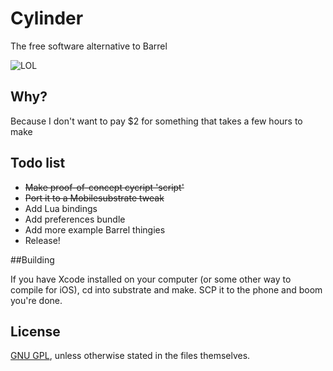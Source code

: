 # Cylinder

The free software alternative to Barrel

![LOL](http://i.imgur.com/JhSytf7m.png)

## Why?

Because I don't want to pay $2 for something that takes a few hours to make

## Todo list

* ~~Make proof-of-concept cycript 'script'~~
* ~~Port it to a Mobilesubstrate tweak~~
* Add Lua bindings
* Add preferences bundle
* Add more example Barrel thingies
* Release!

##Building

If you have Xcode installed on your computer (or some other way to compile for iOS), cd into substrate and make. SCP it to the phone and boom you're done.

## License

[GNU GPL](https://github.com/rweichler/cylinder/blob/master/LICENSE), unless otherwise stated in the files themselves.
